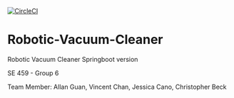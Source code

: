 [![CircleCI](https://circleci.com/gh/circleci/circleci-docs.svg?style=svg)](https://circleci.com/gh/circleci/circleci-docs)
# Robotic-Vacuum-Cleaner
Robotic Vacuum Cleaner Springboot version

SE 459 - Group 6

Team Member:
Allan Guan, Vincent Chan, Jessica Cano, Christopher Beck

